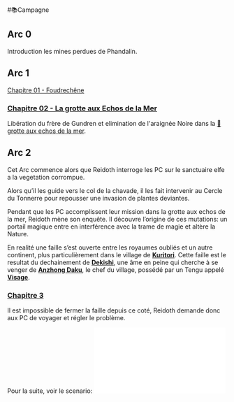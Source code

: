 #📚Campagne
## Arc 0
Introduction les mines perdues de Phandalin.

## Arc 1

[Chapitre 01 - Foudrechêne](Chapitre%2001%20-%20Foudrechêne.md) 

### [Chapitre 02 - La grotte aux Echos de la Mer](Chapitre%2002%20-%20La%20grotte%20aux%20Echos%20de%20la%20Mer.md)
Libération du frère de Gundren et elimination de l'araignée Noire dans la [📍grotte aux echos de la mer](lieux/📍grotte%20aux%20echos%20de%20la%20mer.md).

## Arc 2

Cet Arc commence alors que Reidoth interroge les PC sur le sanctuaire elfe a la vegetation corrompue.

Alors qu’il les guide vers le col de la chavade, il les fait intervenir au Cercle du Tonnerre pour repousser une invasion de plantes deviantes.

Pendant que les PC accomplissent leur mission dans la grotte aux echos de la mer, Reidoth mène son enquête. Il découvre l’origine de ces mutations: un portail magique entre en interférence avec la trame de magie et altère la Nature.

En realité une faille s’est ouverte entre les royaumes oubliés et un autre continent, plus particulièrement dans le village de **[Kuritori](lieux/Kuritori.md)**. Cette faille est le resultat du dechainement de **[Dekishi](PNJ/Dekishi.md)**, une âme en peine qui cherche à se venger de **[Anzhong Daku](PNJ/Anzhong%20Daku.md)**, le chef du village, possédé par un Tengu appelé **[Visage](PNJ/Visage.md)**.

### [Chapitre 3](chapitres/Chapitre%203.md)
Il est impossible de fermer la faille depuis ce coté, Reidoth demande donc aux PC de voyager et régler le problème.

Pour la suite, voir le scenario:
![the-spirit-and-the-charlatan](Chapitre%2001/assets/the-spirit-and-the-charlatan.pdf)

